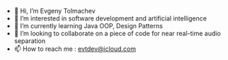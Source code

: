 - 👋 Hi, I’m Evgeny Tolmachev
- 👀 I’m interested in software development and artificial intelligence
- 🌱 I’m currently learning Java OOP, Design Patterns
- 💞️ I’m looking to collaborate on a piece of code for near real-time audio separation
- 📫 How to reach me : evtdev@icloud.com
